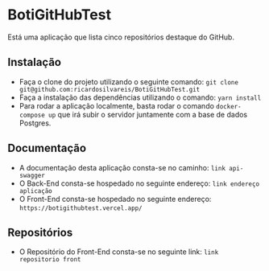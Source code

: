 # BotiGitHubTest

Está uma aplicação que lista cinco repositórios destaque do GitHub.

## Instalação

* Faça o clone do projeto utilizando o seguinte comando: `git clone git@github.com:ricardosilvareis/BotiGitHubTest.git`
* Faça a instalação das dependências utilizando o comando: `yarn install`
* Para rodar a aplicação localmente, basta rodar o comando `docker-compose up` que irá subir o servidor juntamente com a base de dados Postgres.

## Documentação

* A documentação desta aplicação consta-se no caminho: `link api-swagger`
* O Back-End consta-se hospedado no seguinte endereço: `link endereço aplicação`
* O Front-End consta-se hospedado no seguinte endereço: `https://botigithubtest.vercel.app/`

## Repositórios

* O Repositório do Front-End consta-se no seguinte link: `link repositorio front`
